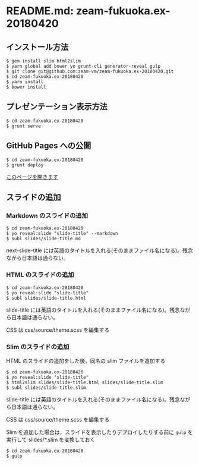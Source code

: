 # README.md: zeam-fukuoka.ex-20180420

## インストール方法

```
$ gem install slim html2slim
$ yarn global add bower yo grunt-cli generator-reveal gulp
$ git clone git@github.com:zeam-vm/zeam-fukuoka.ex-20180420.git
$ cd zeam-fukuoka.ex-20180420
$ yarn install
$ bower install
```

## プレゼンテーション表示方法

```
$ cd zeam-fukuoka.ex-20180420
$ grunt serve
```

## GitHub Pages への公開

```
$ cd zeam-fukuoka.ex-20180420
$ grunt deploy
```

[このページを開きます](https://zeam-vm.github.io/zeam-fukuoka.ex-20180420/)

## スライドの追加

### Markdown のスライドの追加

```
$ cd zeam-fukuoka.ex-20180420
$ yo reveal:slide "slide-title" --markdown
$ subl slides/slide-title.md
```

next-slide-title には英語のタイトルを入れる(そのままファイル名になる)。残念ながら日本語は通らない。

### HTML のスライドの追加

```
$ cd zeam-fukuoka.ex-20180420
$ yo reveal:slide "slide-title"
$ subl slides/slide-title.html
```

slide-title には英語のタイトルを入れる(そのままファイル名になる)。残念ながら日本語は通らない。

CSS は css/source/theme.scss を編集する

### Slim のスライドの追加

HTML のスライドの追加をした後，同名の slim ファイルを追加する

```
$ cd zeam-fukuoka.ex-20180420
$ yo reveal:slide "slide-title"
$ html2slim slides/slide-title.html slides/slide-title.slim
$ subl slides/slide-title.slim
```

slide-title には英語のタイトルを入れる(そのままファイル名になる)。残念ながら日本語は通らない。

CSS は css/source/theme.scss を編集する

Slim を追加した場合は，スライドを表示したりデプロイしたりする前に `gulp` を実行して slides/\*.slim を変換しておく

```
$ cd zeam-fukuoka.ex-20180420
$ gulp
```
